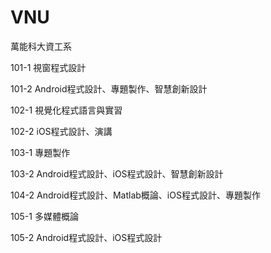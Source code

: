 # VNU
萬能科大資工系

101-1 視窗程式設計

101-2 Android程式設計、專題製作、智慧創新設計

102-1 視覺化程式語言與實習

102-2 iOS程式設計、演講

103-1 專題製作

103-2 Android程式設計、iOS程式設計、智慧創新設計

104-2 Android程式設計、Matlab概論、iOS程式設計、專題製作

105-1 多媒體概論

105-2 Android程式設計、iOS程式設計
